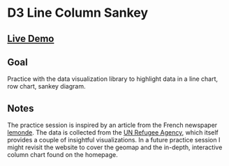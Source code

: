 # D3 Line Column Sankey

## [Live Demo](https://codepen.io/borntofrappe/full/zVwGaP)

## Goal

Practice with the data visualization library to highlight data in a line chart, row chart, sankey diagram.

## Notes

The practice session is inspired by an article from the French newspaper [lemonde](https://www.lemonde.fr/les-decodeurs/article/2019/06/20/ou-ont-fui-les-74-8-millions-de-personnes-contraintes-a-l-exil_5479071_4355770.html). The data is collected from  the [UN Refugee Agency](http://popstats.unhcr.org/en/overview), which itself provides a couple of insightful visualizations. In a future practice session I might revisit the website to cover the geomap and the in-depth, interactive column chart found on the homepage.